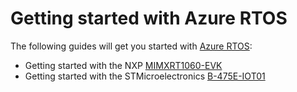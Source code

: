 # Getting started with Azure RTOS

The following guides will get you started with [Azure RTOS](https://github.com/azurertos):

* Getting started with the NXP [MIMXRT1060-EVK](NXP/MIMXRT1060-EVK)
* Getting started with the STMicroelectronics [B-475E-IOT01](STMicroelectronics/B-L475E-IOT01A)
